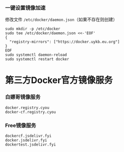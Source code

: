 ### 一键设置镜像加速
修改文件 `/etc/docker/daemon.json`（如果不存在则创建）
```shell
sudo mkdir -p /etc/docker
sudo tee /etc/docker/daemon.json <<-'EOF'
{
  "registry-mirrors": ["https://docker.uykb.eu.org"] 
}
EOF
sudo systemctl daemon-reload
sudo systemctl restart docker
```
# 第三方Docker官方镜像服务

### 白嫖哥镜像服务 
```shell
docker.registry.cyou
docker-cf.registry.cyou
```

### Free镜像服务 
```shell
dockercf.jsdelivr.fyi
docker.jsdelivr.fyi
dockertest.jsdelivr.fyi
```
